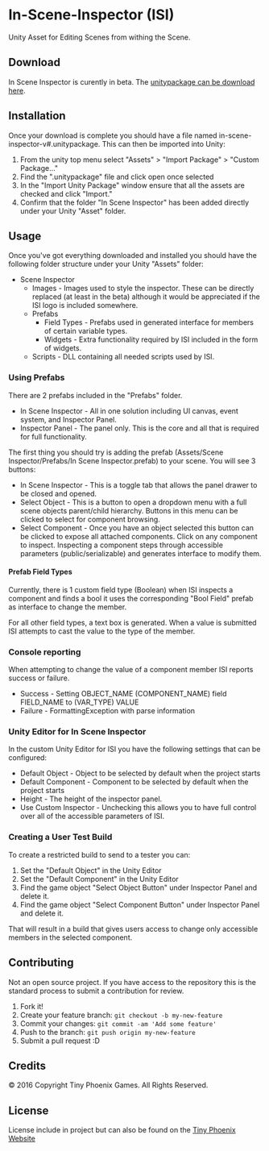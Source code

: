 # In-Scene-Inspector (ISI)

Unity Asset for Editing Scenes from withing the Scene. 

## Download

In Scene Inspector is curently in beta. The [unitypackage can be download here](http://tinyphoenixgames.com/sites/default/files/forum_topic_attachments/in-scene-inspector-v0.0.5b_0.unitypackage).

## Installation

Once your download is complete you should have a file named in-scene-inspector-v#.unitypackage. This can then be imported into Unity:
1. From the unity top menu select "Assets" > "Import Package" > "Custom Package..."
2. Find the ".unitypackage" file and click open once selected
3. In the "Import Unity Package" window ensure that all the assets are checked and  click "Import."
4. Confirm that the folder "In Scene Inspector" has been added directly under your Unity "Asset" folder.

## Usage

Once you've got everything downloaded and installed you should have the following folder structure under your Unity "Assets" folder:

* Scene Inspector
  * Images - Images used to style the inspector. These can be directly replaced (at least in the beta) although it would be appreciated if the ISI logo is included somewhere.
  * Prefabs
    * Field Types - Prefabs used in generated interface for members of certain variable types. 
    * Widgets - Extra functionality required by ISI included in the form of widgets. 
  * Scripts - DLL containing all needed scripts used by ISI.

### Using Prefabs

There are 2 prefabs included in the "Prefabs" folder.

* In Scene Inspector - All in one solution including UI canvas, event system, and Inspector Panel.
* Inspector Panel - The panel only. This is the core and all that is required for full functionality. 

The first thing you should try is adding the prefab (Assets/Scene Inspector/Prefabs/In Scene Inspector.prefab) to your scene. You will see 3 buttons:

* In Scene Inspector - This is a toggle tab that allows the panel drawer to be closed and opened.
* Select Object - This is a button to open a dropdown menu with a full scene objects parent/child hierarchy. Buttons in this menu can be clicked to select for component browsing.
* Select Component - Once you have an object selected this button can be clicked to expose all attached components. Click on any component to inspect. Inspecting a component steps through accessible parameters (public/serializable) and generates interface to modify them. 

#### Prefab Field Types

Currently, there is 1 custom field type (Boolean) when ISI inspects a component and finds a bool it uses the corresponding "Bool Field" prefab as interface to change the member. 

For all other field types, a text box is generated. When a value is submitted ISI attempts to cast the value to the type of the member.

### Console reporting 

When attempting to change the value of a component member ISI reports success or failure. 

* Success - Setting OBJECT_NAME (COMPONENT_NAME) field FIELD_NAME to (VAR_TYPE) VALUE
* Failure - FormattingException with parse information

### Unity Editor for In Scene Inspector

In the custom Unity Editor for ISI you have the following settings that can be configured: 

* Default Object - Object to be selected by default when the project starts
* Default Component - Component to be selected by default when the project starts
* Height - The height of the inspector panel.
* Use Custom Inspector - Unchecking this allows you to have full control over all of the accessible parameters of ISI. 

### Creating a User Test Build

To create a restricted build to send to a tester you can:

1. Set the "Default Object" in the Unity Editor
2. Set the "Default Component" in the Unity Editor
3. Find the game object "Select Object Button" under Inspector Panel and delete it.
4. Find the game object "Select Component Button" under Inspector Panel and delete it.

That will result in a build that gives users access to change only accessible members in the selected component. 

## Contributing

Not an open source project. If you have access to the repository this is the standard process to submit a contribution for review.

1. Fork it!
2. Create your feature branch: `git checkout -b my-new-feature`
3. Commit your changes: `git commit -am 'Add some feature'`
4. Push to the branch: `git push origin my-new-feature`
5. Submit a pull request :D

## Credits

© 2016 Copyright Tiny Phoenix Games. All Rights Reserved.

## License

License include in project but can also be found on the [Tiny Phoenix Website](http://tinyphoenixgames.com/sites/default/files/shared-files/LICENSE.txt)
